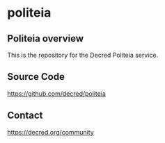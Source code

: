 politeia
========

## Politeia overview

This is the repository for the Decred Politeia service.

## Source Code 

https://github.com/decred/politeia

## Contact

https://decred.org/community

